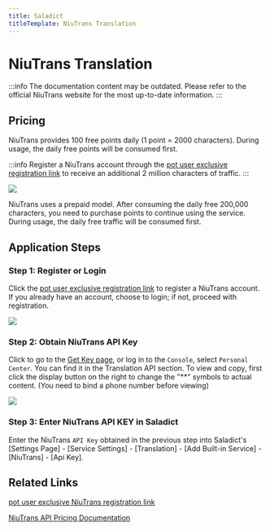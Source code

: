 ```yaml
---
title: Saladict
titleTemplate: NiuTrans Translation
---
```


# NiuTrans Translation

:::info
The documentation content may be outdated. Please refer to the official NiuTrans website for the most up-to-date information.
:::

## Pricing

NiuTrans provides 100 free points daily (1 point = 2000 characters). During usage, the daily free points will be consumed first.

:::info
Register a NiuTrans account through the [pot user exclusive registration link](https://niutrans.com/login?active=3&userSource=pot) to receive an additional 2 million characters of traffic.
:::

![](./asset/niutrans1.png)

NiuTrans uses a prepaid model. After consuming the daily free 200,000 characters, you need to purchase points to continue using the service. During usage, the daily free traffic will be consumed first.

## Application Steps

### Step 1: Register or Login

Click the [pot user exclusive registration link](https://niutrans.com/login?active=3&userSource=pot) to register a NiuTrans account. If you already have an account, choose to login; if not, proceed with registration.

![](./asset//niutrans2.png)

### Step 2: Obtain NiuTrans API Key

Click to go to the [Get Key page](https://niutrans.com/cloud/account_info/info), or log in to the `Console`, select `Personal Center`. You can find it in the Translation API section. To view and copy, first click the display button on the right to change the "**" symbols to actual content. (You need to bind a phone number before viewing)

![](./asset/niutrans3.png)

### Step 3: Enter NiuTrans API KEY in Saladict

Enter the NiuTrans `API Key` obtained in the previous step into Saladict's [Settings Page] - [Service Settings] - [Translation] - [Add Built-in Service] - [NiuTrans] - [Api Key].

## Related Links

[pot user exclusive NiuTrans registration link](https://niutrans.com/login?active=3&userSource=pot)

[NiuTrans API Pricing Documentation](https://niutrans.com/price)
